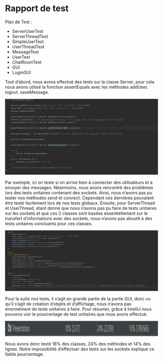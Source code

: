 # Rapport de test 

Plan de Test :
  -	ServerUserTest
  -	ServerThreadTest
  -	SimpleUserTest
  -	UserThreadTest
  -	MessageTest
  -	UserTest
  -	ChatRoomTest
  -	GUI
  -	LoginGUI
  


Tout d’abord, nous avons effectué des tests sur la classe Server, pour cela nous avons utilisé la fonction assertEquals avec les méthodes addUser, logout, saveMessage.

<p align="center">
<img src="/image/Test2.png" width="600" height="250"</img>
</p>

Par exemple, ici on teste si on arrive bien à connecter des utilisateurs et à envoyer des messages.
Néanmoins, nous avons rencontré des problèmes lors des tests unitaires contenant des sockets. Ainsi, nous n’avons pas pu tester nos méthodes send et connect. Cependant ces dernières pouvaient être testé facilement lors de nos tests globaux.
Ensuite, pour ServerThread et UserThread, étant donné que nous n’avons pas pu faire de tests unitaires sur les sockets et que ces 2 classes sont basées essentiellement sur le transfert d’informations avec des sockets, nous n’avons pas aboutit à des tests unitaires concluants pour ces classes.

<p align="center">
<img src="/image/Test1.png" width="600" height="200"</img>
</p>
 

Pour la suite nos tests, il s’agit en grande partie de la partie GUI, donc vu qu’il s’agit de création d’objets et d’affichage, nous n’avons pas énormément de tests unitaires à faire.
Pour résumer, grâce à IntelliJ nous pouvons voir le pourcentage de test unitaires que nous avons effectué.

<p align="center">
<img src="/image/TestPourcentage.png" width="800" height="50"</img>
</p>

Nous avons donc testé 18% des classes, 24% des méthodes et 14% des lignes. Notre impossibilité d’effectuer des tests sur les sockets explique ce faible pourcentage.  

